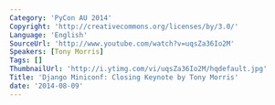 ```yaml
---
Category: 'PyCon AU 2014'
Copyright: 'http://creativecommons.org/licenses/by/3.0/'
Language: 'English'
SourceUrl: 'http://www.youtube.com/watch?v=uqsZa36Io2M'
Speakers: [Tony Morris]
Tags: []
ThumbnailUrl: 'http://i.ytimg.com/vi/uqsZa36Io2M/hqdefault.jpg'
Title: 'Django Miniconf: Closing Keynote by Tony Morris'
date: '2014-08-09'
---
```


